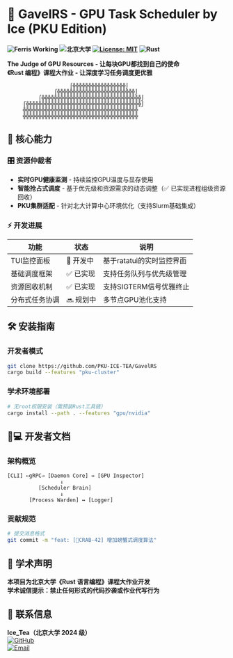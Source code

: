# 🦀 GavelRS - GPU Task Scheduler by Ice (PKU Edition)
**![Ferris Working](https://img.shields.io/badge/Rustacean-Approved-ff69b4?logo=rust)**  **![北京大学](https://img.shields.io/badge/%E5%8C%97%E4%BA%AC%E5%A4%A7%E5%AD%A6-PKU-red)**  **[![License: MIT](https://img.shields.io/badge/License-MIT-yellow.svg)](https://opensource.org/licenses/MIT)**  **![Rust](https://img.shields.io/badge/Rust-2021-ff69b4?logo=rust)**

**The Judge of GPU Resources - 让每块GPU都找到自己的使命**  
**《Rust 编程》课程大作业 - 让深度学习任务调度更优雅**

```text
                    ⌠╬╬╬╬╬╬╬╬╬╬╬╬╬╬╬╬╬⌡
               ⌠╬╬╬╬╬╬╬╬╬╬╬╬╬╬╬╬╬╬╬╬╬╬╬╬╬⌡
          ⌠╬╬╬╬╬╬╬╬╬╬╬╬╬╬╬╬╬╬╬╬╬╬╬╬╬╬╬╬╬╬╬╬⌡
     ⌠╬╬╬╬╬╬╬╬╬╬╬╬╬╬╬╬╬╬╬╬╬╬╬╬╬╬╬╬╬╬╬╬╬╬╬╬╬⌡
     ╬╬╬╬╬╬╬╬╬╬╬╬╬╬╬╬╬╬╬╬╬╬╬╬╬╬╬╬╬╬╬╬╬╬╬╬╬
     ╬╬╬╬╬╬╬╬╬╬╬╬╬╬╬╬╬╬╬╬╬╬╬╬╬╬╬╬╬╬╬╬╬╬╬╬╬
```

## 🚀 核心能力
### 🎛️ 资源仲裁者
- **实时GPU健康监测** - 持续监控GPU温度与显存使用
- **智能抢占式调度** - 基于优先级和资源需求的动态调整（✅ 已实现进程组级资源回收）
- **PKU集群适配** - 针对北大计算中心环境优化（支持Slurm基础集成）

### ⚡ 开发进展
| 功能                | 状态   | 说明                          |
|---------------------|--------|------------------------------|
| TUI监控面板         | 🚧 开发中 | 基于ratatui的实时监控界面      |
| 基础调度框架        | ✅ 已实现 | 支持任务队列与优先级管理       |
| 资源回收机制        | ✅ 已实现 | 支持SIGTERM信号优雅终止        |
| 分布式任务协调      | 🔜 规划中 | 多节点GPU池化支持              |

## 🛠️ 安装指南
### 开发者模式
```bash
git clone https://github.com/PKU-ICE-TEA/GavelRS
cargo build --features "pku-cluster"
```

### 学术环境部署
```bash
# 无root权限安装（需预装Rust工具链）
cargo install --path . --features "gpu/nvidia"
```

## 🧑💻 开发者文档
### 架构概览
```text
[CLI] ←gRPC→ [Daemon Core] ↔ [GPU Inspector]
                 ↓
          [Scheduler Brain]
                 ↓
       [Process Warden] ↔ [Logger]
```

### 贡献规范
```bash
# 提交消息格式
git commit -m "feat: [🦀CRAB-42] 增加螃蟹式调度算法"
```

## 📜 学术声明
**本项目为北京大学《Rust 语言编程》课程大作业开发**  
**学术诚信提示：禁止任何形式的代码抄袭或作业代写行为**

## 📮 联系信息
**Ice_Tea（北京大学 2024 级）**  
[![GitHub](https://img.shields.io/badge/Follow%20Me-GitHub-black?logo=github)](https://github.com/Ice-Tech)  
[![Email](https://img.shields.io/badge/课程咨询-13574662023@163.com-blue?logo=mail.ru)](mailto:13574662023@163.com)
